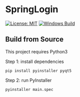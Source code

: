 # SpringLogin

[![License: MIT](https://img.shields.io/badge/License-MIT-yellow.svg)](https://opensource.org/licenses/MIT)
[![Windows Build](https://github.com/JerryAZR/springLogin/actions/workflows/windows-build.yml/badge.svg)](https://github.com/JerryAZR/springLogin/actions/workflows/windows-build.yml)

## Build from Source

This project requires Python3

Step 1: install dependencies
```
pip install pyinstaller pyqt5
```

Step 2: run PyInstaller
```
pyinstaller main.spec
```
